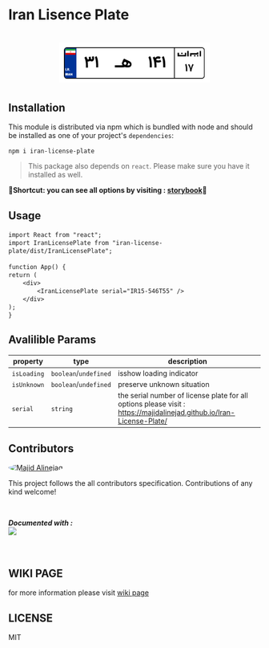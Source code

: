 # Iran Lisence Plate

<h1 align="center">
<img src="https://raw.githubusercontent.com/MajidAlinejad/Iran-License-Plate/main/public/Screenshot.png" alt="Iran License Plate" title="Iran License Plate" width="300">
</h1>

## Installation

This module is distributed via npm which is bundled with node and should be installed as one of your project's `dependencies`:

```
npm i iran-license-plate
```

> This package also depends on `react`. Please make sure you have it installed
> as well.

**🚨Shortcut: you can see all options by visiting : [storybook](https://majidalinejad.github.io/Iran-License-Plate/)🚨**

## Usage

```
import React from "react";
import IranLicensePlate from "iran-license-plate/dist/IranLicensePlate";

function App() {
return (
    <div>
        <IranLicensePlate serial="IR15-546T55" />
    </div>
);
}

```

## Avalilible Params

| property    | type                  | description                                                                                                           |
| ----------- | --------------------- | --------------------------------------------------------------------------------------------------------------------- |
| `isLoading` | `boolean`/`undefined` | isshow loading indicator                                                                                              |
| `isUnknown` | `boolean`/`undefined` | preserve unknown situation                                                                                            |
| `serial`    | `string`              | the serial number of license plate for all options please visit : https://majidalinejad.github.io/Iran-License-Plate/ |

## Contributors

<a href="https://github.com/MajidAlinejad"  >
<img style="border-radius:100%" width="40" alt="Majid Alinejad" src="https://avatars.githubusercontent.com/u/25850003?s=400&u=bd3ade163371339aca49cb094759232a416077d4&v=4">
</a>

This project follows the all contributors specification.
Contributions of any kind welcome!

</br>

**_Documented with :_**
<br>
<img width="150" src="https://user-images.githubusercontent.com/321738/63501763-88dbf600-c4cc-11e9-96cd-94adadc2fd72.png">

<br>

## WIKI PAGE

for more information please visit [wiki page]("https://github.com/MajidAlinejad/Iran-License-Plate/wiki")

## LICENSE

MIT
